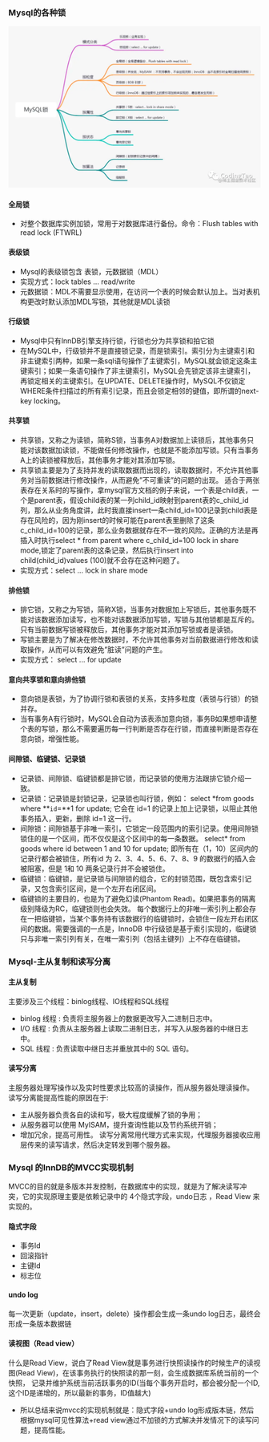 ### Mysql的各种锁
![img.png](img.png)
#### 全局锁
- 对整个数据库实例加锁，常用于对数据库进行备份。命令：Flush tables with read lock (FTWRL)
#### 表级锁
- Mysql的表级锁包含 表锁，元数据锁（MDL）
- 实现方式：lock tables ... read/write
- 元数据锁：MDL不需要显示使用，在访问一个表的时候会默认加上。当对表机构更改时默认添加MDL写锁，其他就是MDL读锁
#### 行级锁
- Mysql中只有InnDB引擎支持行锁，行锁也分为共享锁和拍它锁
- 在MySQL中，行级锁并不是直接锁记录，而是锁索引。索引分为主键索引和非主键索引两种，如果一条sql语句操作了主键索引，MySQL就会锁定这条主键索引；如果一条语句操作了非主键索引，MySQL会先锁定该非主键索引，再锁定相关的主键索引。在UPDATE、DELETE操作时，MySQL不仅锁定WHERE条件扫描过的所有索引记录，而且会锁定相邻的键值，即所谓的next-key locking。
#### 共享锁
- 共享锁，又称之为读锁，简称S锁，当事务A对数据加上读锁后，其他事务只能对该数据加读锁，不能做任何修改操作，也就是不能添加写锁。只有当事务A上的读锁被释放后，其他事务才能对其添加写锁。
- 共享锁主要是为了支持并发的读取数据而出现的，读取数据时，不允许其他事务对当前数据进行修改操作，从而避免”不可重读”的问题的出现。
  适合于两张表存在关系时的写操作，拿mysql官方文档的例子来说，一个表是child表，一个是parent表，假设child表的某一列child_id映射到parent表的c_child_id列，那么从业务角度讲，此时我直接insert一条child_id=100记录到child表是存在风险的，因为刚insert的时候可能在parent表里删除了这条c_child_id=100的记录，那么业务数据就存在不一致的风险。正确的方法是再插入时执行select * from parent where c_child_id=100 lock in share mode,锁定了parent表的这条记录，然后执行insert into child(child_id)values (100)就不会存在这种问题了。
- 实现方式：select ... lock in share mode
#### 排他锁
- 排它锁，又称之为写锁，简称X锁，当事务对数据加上写锁后，其他事务既不能对该数据添加读写，也不能对该数据添加写锁，写锁与其他锁都是互斥的。只有当前数据写锁被释放后，其他事务才能对其添加写锁或者是读锁。
- 写锁主要是为了解决在修改数据时，不允许其他事务对当前数据进行修改和读取操作，从而可以有效避免”脏读”问题的产生。
- 实现方式： select ... for update
#### 意向共享锁和意向排他锁
- 意向锁是表锁，为了协调行锁和表锁的关系，支持多粒度（表锁与行锁）的锁并存。
- 当有事务A有行锁时，MySQL会自动为该表添加意向锁，事务B如果想申请整个表的写锁，那么不需要遍历每一行判断是否存在行锁，而直接判断是否存在意向锁，增强性能。
#### 间隙锁、临键锁、记录锁
- 记录锁、间隙锁、临键锁都是排它锁，而记录锁的使用方法跟排它锁介绍一致。
- 记录锁：记录锁是封锁记录，记录锁也叫行锁，例如：
select *from goods where **`id`=**1 for update;
它会在 id=1 的记录上加上记录锁，以阻止其他事务插入，更新，删除 id=1 这一行。
- 间隙锁：间隙锁基于非唯一索引，它锁定一段范围内的索引记录。使用间隙锁锁住的是一个区间，而不仅仅是这个区间中的每一条数据。
  select* from goods where id between 1 and 10 for update;
  即所有在（1，10）区间内的记录行都会被锁住，所有id 为 2、3、4、5、6、7、8、9 的数据行的插入会被阻塞，但是 1和 10 两条记录行并不会被锁住。
- 临键锁：临键锁，是记录锁与间隙锁的组合，它的封锁范围，既包含索引记录，又包含索引区间，是一个左开右闭区间。
- 临键锁的主要目的，也是为了避免幻读(Phantom Read)。如果把事务的隔离级别降级为RC，临键锁则也会失效。
  每个数据行上的非唯一索引列上都会存在一把临键锁，当某个事务持有该数据行的临键锁时，会锁住一段左开右闭区间的数据。需要强调的一点是，InnoDB 中行级锁是基于索引实现的，临键锁只与非唯一索引列有关，在唯一索引列（包括主键列）上不存在临键锁。

### Mysql-主从复制和读写分离
#### 主从复制
主要涉及三个线程：binlog线程、IO线程和SQL线程
- binlog 线程 : 负责将主服务器上的数据更改写入二进制日志中。
- I/O 线程 : 负责从主服务器上读取二进制日志，并写入从服务器的中继日志中。
- SQL 线程 : 负责读取中继日志并重放其中的 SQL 语句。
#### 读写分离
主服务器处理写操作以及实时性要求比较高的读操作，而从服务器处理读操作。
读写分离能提高性能的原因在于:
- 主从服务器负责各自的读和写，极大程度缓解了锁的争用；
- 从服务器可以使用 MyISAM，提升查询性能以及节约系统开销；
- 增加冗余，提高可用性。
    读写分离常用代理方式来实现，代理服务器接收应用层传来的读写请求，然后决定转发到哪个服务器。

### Mysql 的InnDB的MVCC实现机制
MVCC的目的就是多版本并发控制，在数据库中的实现，就是为了解决读写冲突，它的实现原理主要是依赖记录中的 4个隐式字段，undo日志 ，Read View 来实现的。
#### 隐式字段
- 事务Id
- 回滚指针
- 主键Id
- 标志位
#### undo log
每一次更新（update，insert，delete）操作都会生成一条undo log日志，最终会形成一条版本数据链
#### 读视图（Read view）
什么是Read View，说白了Read View就是事务进行快照读操作的时候生产的读视图(Read View)，在该事务执行的快照读的那一刻，会生成数据库系统当前的一个快照，
记录并维护系统当前活跃事务的ID(当每个事务开启时，都会被分配一个ID, 这个ID是递增的，所以最新的事务，ID值越大)

- 所以总结来说mvcc的实现机制就是：隐式字段+undo log形成版本链，然后根据mysql可见性算法+read view通过不加锁的方式解决并发情况下的读写问题，提高性能。



